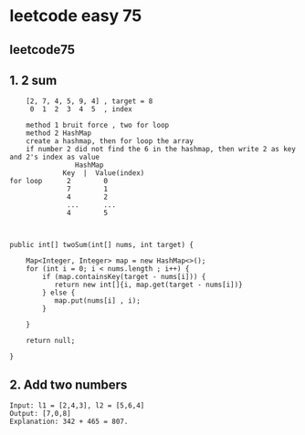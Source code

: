 # leetcode easy 75

## leetcode75

## 1.  2 sum
        [2, 7, 4, 5, 9, 4] , target = 8
         0  1  2  3  4  5  , index

        method 1 bruit force , two for loop
        method 2 HashMap
        create a hashmap, then for loop the array
        if number 2 did not find the 6 in the hashmap, then write 2 as key and 2's index as value
                    HashMap
                 Key  |  Value(index)
    for loop      2        0
                  7        1
                  4        2
                  ...      ...
                  4        5

            

    public int[] twoSum(int[] nums, int target) {

        Map<Integer, Integer> map = new HashMap<>();
        for (int i = 0; i < nums.length ; i++) {
            if (map.containsKey(target - nums[i])) {
               return new int[]{i, map.get(target - nums[i])}
            } else {
               map.put(nums[i] , i);
            }

        }

        return null;
        
    }

## 2.  Add two numbers

    Input: l1 = [2,4,3], l2 = [5,6,4]
    Output: [7,0,8]
    Explanation: 342 + 465 = 807.

